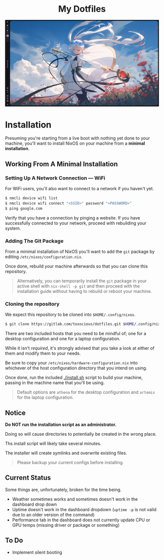 <center>
<h1>My Dotfiles</h1>
<img src=".github/previews/Monitor_Preview_08-43-21.png" alt="Desktop Showcase" width="768">
</center>



# Installation
Presuming you're starting from a live boot with nothing yet done to your machine, you'll want to install NixOS on your machine from a **minimal installation**.

## Working From A Minimal Installation
### Setting Up A Network Connection &mdash; WiFi
For WiFi users, you'll also want to connect to a network if you haven't yet.
```sh
$ nmcli device wifi list
$ nmcli device wifi connect "<SSID>" password "<PASSWORD>"
$ ping google.com
```

Verify that you have a connection by pinging a website. If you have successfully connected to your network, proceed with rebuilding your system.

### Adding The Git Package
From a minimal installation of NixOS you'll want to add the `git` package by editing `/etc/nixos/configuration.nix`.

Once done, rebuild your machine afterwards so that you can clone this repository.

> Alternatively, you can temporarily install the `git` package in your active shell with `nix-shell -p git` and then proceed with the installation guide without having to rebuild or reboot your machine.

### Cloning the repository
We expect this repository to be cloned into `$HOME/.config/nixos`.

```sh
$ git clone https://gitlab.com/toxocious/dotfiles.git $HOME/.config/nixos --branch NixOS
```


There are two included hosts that you need to be mindful of; one for a desktop configuration and one for a laptop configuration. 

While it isn't *required*, it's strongly advised that you take a look at either of them and modify them to your needs.

Be sure to copy your `/etc/nixos/hardware-configuration.nix` into whichever of the host configuration directory that you intend on using.

Once done, run the included [./install.sh](./install.sh) script to build your machine, passing in the machine name that you'll be using.
> Default options are `athena` for the desktop configuration and `artemis` for the laptop configuration.



## Notice
**Do NOT run the installation script as an administrator.**

Doing so will cause directories to potentially be created in the wrong place.

Ths install script will likely take several minutes.

The installer will create symlinks and overwrite existing files.
> Please backup your current configs before installing.



## Current Status
Some things are, unfortunately, broken for the time being.

- Weather sometimes works and sometimes doesn't work in the dashboard drop down
- Uptime doesn't work in the dashboard dropdown (`uptime -p` is not valid due to an older version of the command)
- Performance tab in the dashboard does not currently update CPU or GPU temps (missing driver or package or something)



## To Do
- Implement silent booting

